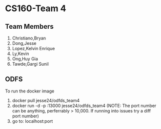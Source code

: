 # CS160-Team 4

## **Team Members**

1. Christiano,Bryan	
2. Dong,Jesse	
3. Lopez,Kelvin Enrique	
4. Ly,Kevin	
5. Ong,Huy Gia	
6. Tawde,Gargi Sunil

## **ODFS**
To run the docker image 
1. docker pull jesse24/odfds_team4 
2. docker run -d -p <port>:13000 jesse24/odfds_team4 (NOTE: The port number can be anything, perferrably > 10,000. If running into issues try a diff port number)
3. go to: localhost:port 